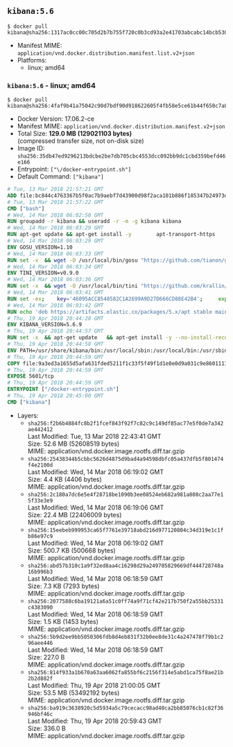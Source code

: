 ## `kibana:5.6`

```console
$ docker pull kibana@sha256:1317ac0cc00c705d2b7b755f720c0b3cd93a2e41703abcabc14bcb5301b2fad3
```

-	Manifest MIME: `application/vnd.docker.distribution.manifest.list.v2+json`
-	Platforms:
	-	linux; amd64

### `kibana:5.6` - linux; amd64

```console
$ docker pull kibana@sha256:4faf9b41a75042c90d7bdf90d918622605f4fb58e5ce61b44f650c7a8269c9f4
```

-	Docker Version: 17.06.2-ce
-	Manifest MIME: `application/vnd.docker.distribution.manifest.v2+json`
-	Total Size: **129.0 MB (129021103 bytes)**  
	(compressed transfer size, not on-disk size)
-	Image ID: `sha256:35db47ed9296213bdcbe2be7db705cbc4553dcc092bb9dc1cbd359befd46e166`
-	Entrypoint: `["\/docker-entrypoint.sh"]`
-	Default Command: `["kibana"]`

```dockerfile
# Tue, 13 Mar 2018 21:57:21 GMT
ADD file:bc844c4763367b5f0ac7b9aebf7d43900d98f2aca101b886f185347b24973dbe in / 
# Tue, 13 Mar 2018 21:57:22 GMT
CMD ["bash"]
# Wed, 14 Mar 2018 06:02:58 GMT
RUN groupadd -r kibana && useradd -r -m -g kibana kibana
# Wed, 14 Mar 2018 06:03:29 GMT
RUN apt-get update && apt-get install -y 		apt-transport-https 		ca-certificates 		wget 		libfontconfig 		libfreetype6 	--no-install-recommends && rm -rf /var/lib/apt/lists/*
# Wed, 14 Mar 2018 06:03:29 GMT
ENV GOSU_VERSION=1.10
# Wed, 14 Mar 2018 06:03:33 GMT
RUN set -x 	&& wget -O /usr/local/bin/gosu "https://github.com/tianon/gosu/releases/download/$GOSU_VERSION/gosu-$(dpkg --print-architecture)" 	&& wget -O /usr/local/bin/gosu.asc "https://github.com/tianon/gosu/releases/download/$GOSU_VERSION/gosu-$(dpkg --print-architecture).asc" 	&& export GNUPGHOME="$(mktemp -d)" 	&& gpg --keyserver ha.pool.sks-keyservers.net --recv-keys B42F6819007F00F88E364FD4036A9C25BF357DD4 	&& gpg --batch --verify /usr/local/bin/gosu.asc /usr/local/bin/gosu 	&& rm -rf "$GNUPGHOME" /usr/local/bin/gosu.asc 	&& chmod +x /usr/local/bin/gosu 	&& gosu nobody true
# Wed, 14 Mar 2018 06:03:34 GMT
ENV TINI_VERSION=v0.9.0
# Wed, 14 Mar 2018 06:03:36 GMT
RUN set -x 	&& wget -O /usr/local/bin/tini "https://github.com/krallin/tini/releases/download/$TINI_VERSION/tini" 	&& wget -O /usr/local/bin/tini.asc "https://github.com/krallin/tini/releases/download/$TINI_VERSION/tini.asc" 	&& export GNUPGHOME="$(mktemp -d)" 	&& gpg --keyserver ha.pool.sks-keyservers.net --recv-keys 6380DC428747F6C393FEACA59A84159D7001A4E5 	&& gpg --batch --verify /usr/local/bin/tini.asc /usr/local/bin/tini 	&& rm -rf "$GNUPGHOME" /usr/local/bin/tini.asc 	&& chmod +x /usr/local/bin/tini 	&& tini -h
# Wed, 14 Mar 2018 06:03:41 GMT
RUN set -ex; 	key='46095ACC8548582C1A2699A9D27D666CD88E42B4'; 	export GNUPGHOME="$(mktemp -d)"; 	gpg --keyserver ha.pool.sks-keyservers.net --recv-keys "$key"; 	gpg --export "$key" > /etc/apt/trusted.gpg.d/elastic.gpg; 	rm -rf "$GNUPGHOME"; 	apt-key list
# Wed, 14 Mar 2018 06:03:42 GMT
RUN echo 'deb https://artifacts.elastic.co/packages/5.x/apt stable main' > /etc/apt/sources.list.d/kibana.list
# Thu, 19 Apr 2018 20:44:28 GMT
ENV KIBANA_VERSION=5.6.9
# Thu, 19 Apr 2018 20:44:57 GMT
RUN set -x 	&& apt-get update 	&& apt-get install -y --no-install-recommends kibana=$KIBANA_VERSION 	&& rm -rf /var/lib/apt/lists/* 		&& sed -ri "s!^(\#\s*)?(server\.host:).*!\2 '0.0.0.0'!" /etc/kibana/kibana.yml 	&& grep -q "^server\.host: '0.0.0.0'\$" /etc/kibana/kibana.yml 		&& sed -ri "s!^(\#\s*)?(elasticsearch\.url:).*!\2 'http://elasticsearch:9200'!" /etc/kibana/kibana.yml 	&& grep -q "^elasticsearch\.url: 'http://elasticsearch:9200'\$" /etc/kibana/kibana.yml
# Thu, 19 Apr 2018 20:44:58 GMT
ENV PATH=/usr/share/kibana/bin:/usr/local/sbin:/usr/local/bin:/usr/sbin:/usr/bin:/sbin:/bin
# Thu, 19 Apr 2018 20:44:59 GMT
COPY file:9a3ed3a1655d5afa631fded5211f1c33f5f49f1d1e0e0d9a031c9e8601111f05 in / 
# Thu, 19 Apr 2018 20:44:59 GMT
EXPOSE 5601/tcp
# Thu, 19 Apr 2018 20:44:59 GMT
ENTRYPOINT ["/docker-entrypoint.sh"]
# Thu, 19 Apr 2018 20:45:00 GMT
CMD ["kibana"]
```

-	Layers:
	-	`sha256:f2b6b4884fc8b2f1fcef843f92f7c82c9c149df85ac77e5f0de7a342ae442412`  
		Last Modified: Tue, 13 Mar 2018 22:43:41 GMT  
		Size: 52.6 MB (52608519 bytes)  
		MIME: application/vnd.docker.image.rootfs.diff.tar.gzip
	-	`sha256:25438344b5cbbc5626d4875d9bad4a94598dbfc05a437dfb5f801474f4e2100d`  
		Last Modified: Wed, 14 Mar 2018 06:19:02 GMT  
		Size: 4.4 KB (4406 bytes)  
		MIME: application/vnd.docker.image.rootfs.diff.tar.gzip
	-	`sha256:2c180a7dc6e5e4f28718be1090b3ee08524eb682a981a808c2aa77e15f33e3e9`  
		Last Modified: Wed, 14 Mar 2018 06:19:06 GMT  
		Size: 22.4 MB (22406009 bytes)  
		MIME: application/vnd.docker.image.rootfs.diff.tar.gzip
	-	`sha256:15eebeb999953ca65f7761e39718abd216d977120804c34d319e1c1fb86e97c9`  
		Last Modified: Wed, 14 Mar 2018 06:19:02 GMT  
		Size: 500.7 KB (500668 bytes)  
		MIME: application/vnd.docker.image.rootfs.diff.tar.gzip
	-	`sha256:abd57b310c1a9f32ed8aa4c16298d29a249705829669df444728748a16b996b3`  
		Last Modified: Wed, 14 Mar 2018 06:18:59 GMT  
		Size: 7.3 KB (7293 bytes)  
		MIME: application/vnd.docker.image.rootfs.diff.tar.gzip
	-	`sha256:2077588c6ba19121a6a51c0ff74a9f71cf42e217b750f2a55bb25331c4383090`  
		Last Modified: Wed, 14 Mar 2018 06:18:59 GMT  
		Size: 1.5 KB (1453 bytes)  
		MIME: application/vnd.docker.image.rootfs.diff.tar.gzip
	-	`sha256:5b9d2ee9bb5050306fdb8d4eb831f32b0ee8de31c4a247478f79b1c296aee446`  
		Last Modified: Wed, 14 Mar 2018 06:18:59 GMT  
		Size: 227.0 B  
		MIME: application/vnd.docker.image.rootfs.diff.tar.gzip
	-	`sha256:814f933a1b670a63aa6062fa855bf6c2156f314e5abd1ca75f8ae21b2b2d882f`  
		Last Modified: Thu, 19 Apr 2018 21:00:05 GMT  
		Size: 53.5 MB (53492192 bytes)  
		MIME: application/vnd.docker.image.rootfs.diff.tar.gzip
	-	`sha256:ba919c3638920c5d5934a5c79cecacc98ad40ca2bb85076cb1c82f36946bf46c`  
		Last Modified: Thu, 19 Apr 2018 20:59:43 GMT  
		Size: 336.0 B  
		MIME: application/vnd.docker.image.rootfs.diff.tar.gzip
